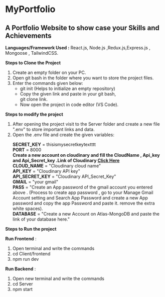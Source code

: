 # MyPortfolio

## A Portfolio Website to show case your Skills and Achievements

**Languages/Framework Used :** React.js, Node.js ,Redux.js,Express.js , Mongoose , TailwindCSS.

**Steps to Clone the Project** <br>

<ol>
<li>
Create an empty folder on your PC.
</li>
<li>
Open git bash in the folder where you want to store the project files.
</li>
<li>
Enter the commands given below: 
<ul>
<li>
git init (Helps to initialize an empty repository)
</li>
<li>
Copy the given link and paste in your git bash, <br> git clone link.
</li>
<li>
Now  open the project in code editor (VS Code).
</li>

</ul>
</li>
</ol>

**Steps to modify the project** <br>

<ol>

<li>
After opening the project visit to the Server folder and create a new file ".env" to store important links and data.
</li>
<li>
Open the .env file and create the given variables: <br>

**SECRET_KEY**  = thisismysecretkeytextttt <br>
**PORT** = 8000 <br>
**Create a new account on cloudinary and fill the CloudName , Api_key and Api_Secret_key .Link of Cloudinary  <a href="https://console.cloudinary.com/users/register_free">Click Here</a>** <br>
**CLOUD_NAME** = "Cloudinary cloud name" <br>
**API_KEY** = "Cloudinary API key" <br>
**API_SECRET_KEY** = "Cloudinary API_Secret_Key" <br>
**GMAIL** = "your gmail" <br>
**PASS** = "Create an App password of the gmail account you entered above . (Process to create app password , go to your Manage Gmail Account setting and Search App Password and create a new App password and copy the app Password and paste it. remove the extra white spaces). <br>
**DATABASE** = "Create a new Account on Atlas-MongoDB and paste the link of your database here."<br>
</li>
</ol>

**Steps to Run the project**
<br>

**Run Frontend** : 
<ol>
<li>Open terminal and write the commands</li>
<li>cd Client/frontend</li>
<li>npm run dev</li>
</ol>

**Run Backend** : 
<ol>
<li>Open new terminal and write the commands</li>
<li>cd Server</li>
<li>npm start</li>
</ol>

